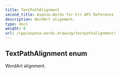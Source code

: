 ```yaml
---
title: TextPathAlignment
second_title: Aspose.Words for C++ API Reference
description: WordArt alignment. 
type: docs
weight: 0
url: /cpp/aspose.words.drawing/textpathalignment/
---
```

## TextPathAlignment enum


WordArt alignment. 

